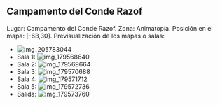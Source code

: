 ## Campamento del Conde Razof
Lugar: Campamento del Conde Razof.
Zona: Animatopía.
Posición en el mapa: [-68,30].
Previsualización de los mapas o salas:
- ![img_205783044](https://media.discordapp.net/attachments/1115311447145193482/1115347680512704675/205783044.jpg)
- Sala 1: ![img_179568640](https://media.discordapp.net/attachments/1115311447145193482/1115340729896673300/179568640.jpg)
- Sala 2: ![img_179569664](https://media.discordapp.net/attachments/1115311447145193482/1115340732631359600/179569664.jpg)
- Sala 3: ![img_179570688](https://media.discordapp.net/attachments/1115311447145193482/1115340736762761376/179570688.jpg)
- Sala 4: ![img_179571712](https://media.discordapp.net/attachments/1115311447145193482/1115340738750844988/179571712.jpg)
- Sala 5: ![img_179572736](https://media.discordapp.net/attachments/1115311447145193482/1115340740311134258/179572736.jpg)
- Salida: ![img_179573760](https://media.discordapp.net/attachments/1115311447145193482/1115340741955297280/179573760.jpg)
